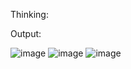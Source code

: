 Thinking:


Output:

![image](https://github.com/user-attachments/assets/7faede82-dde5-4720-8fd8-19a1d2a25be3)
![image](https://github.com/user-attachments/assets/96717d14-9b16-48cf-ba73-dc5ba0a48400)
![image](https://github.com/user-attachments/assets/07dac272-88dc-444f-bd2c-001bdbc594e6)


